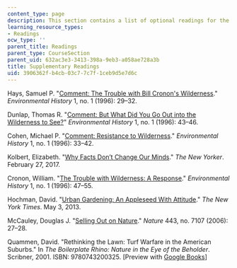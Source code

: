 ```yaml
---
content_type: page
description: This section contains a list of optional readings for the course.
learning_resource_types:
- Readings
ocw_type: ''
parent_title: Readings
parent_type: CourseSection
parent_uid: 632ac3e3-3413-398a-9eb3-a058ae728a3b
title: Supplementary Readings
uid: 3906362f-b4cb-03c7-7c7f-1ceb9d5e7d6c
---
```


Hays, Samuel P. "[Comment: The Trouble with Bill Cronon's Wilderness](http://www.jstor.org/stable/3985060
)." _Environmental History_ 1, no. 1 (1996): 29–32.

Dunlap, Thomas R. "[Comment: But What Did You Go Out into the Wilderness to See?](http://www.jstor.org/stable/3985062)" _Environmental History_ 1, no. 1 (1996): 43–46.

Cohen, Michael P. "[Comment: Resistance to Wilderness](http://www.jstor.org/stable/3985061)." _Environmental History_ 1, no. 1 (1996): 33–42.

Kolbert, Elizabeth. "[Why Facts Don’t Change Our Minds](https://www.newyorker.com/magazine/2017/02/27/why-facts-dont-change-our-minds)." _The New Yorker_. February 27, 2017.

Cronon, William. "[The Trouble with Wilderness: A Response](http://www.jstor.org/stable/3985063)." _Environmental History_ 1, no. 1 (1996): 47–55.

Hochman, David. "[Urban Gardening: An Appleseed With Attitude](https://nyti.ms/2kCwQWW)." _The New York Times_. May 3, 2013.

McCauley, Douglas J. "[Selling Out on Nature](https://www.nature.com/nature/journal/v443/n7107/full/443027a.html)." _Nature_ 443, no. 7107 (2006): 27–28.

Quammen, David. "Rethinking the Lawn: Turf Warfare in the American Suburbs." In _The Boilerplate Rhino: Nature in the Eye of the Beholder_. Scribner, 2001. ISBN: 9780743200325. \[Preview with [Google Books](https://books.google.com/books?id=pArdNAXkHxMC&lpg=PA171&ots=kspjj4AYj8&dq=rethinking%20the%20lawn%20quammen&pg=PA171#v=onepage&q&f=false)\]